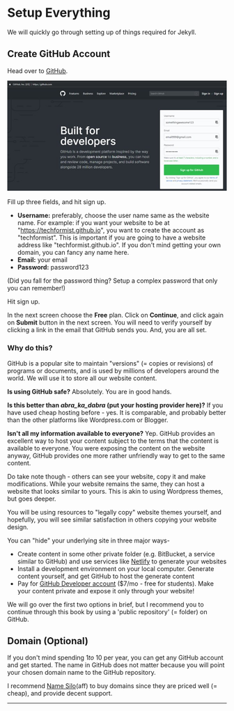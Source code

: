 # Setup Everything
We will quickly go through setting up of things required for Jekyll.


## Create GitHub Account
Head over to [GitHub](https://github.com/). 

![Signup for GitHub](resources/images/create-github-account.jpg)


Fill up three fields, and hit sign up.

 - __Username:__ preferably, choose the user name same as the website name. For example: if you want your website to be at "https://techformist.github.io", you want to create the account as "techformist". This is important if you are going to have a website address like "techformist.github.io". If you don't mind getting your own domain, you can fancy any name here.
 - __Email:__ your email
 - __Password:__ password123

(Did you fall for the password thing? Setup a complex password that only you can remember!)

Hit sign up. 

In the next screen choose the __Free__ plan. Click on __Continue__, and click again on __Submit__ button in the next screen.
You will need to verify yourself by clicking a link in the email that GitHub sends you. And, you are all set.

### Why do this?
GitHub is a popular site to maintain "versions" (= copies or revisions) of programs or documents, and is used by millions of developers around the world. We will use it to store all our website content. 

__Is using GitHub safe?__ 
Absolutely. You are in good hands.

__Is this better than *abra_ka_dabra* (put your hosting provider here)?__
If you have used cheap hosting before - yes. It is comparable, and probably better than the other platforms like Wordpress.com or Blogger.

__Isn't all my information available to everyone?__
Yep. GitHub provides an excellent way to host your content subject to the terms that the content is available to everyone. You were exposing the content on the website anyway, GitHub provides one more rather unfriendly way to get to the same content.

Do take note though - others can see your website, copy it and make modifications. While your website remains the same, they can host a website that looks similar to yours. This is akin to using Wordpress themes, but goes deeper.

You will be using resources to "legally copy" website themes yourself, and hopefully, you will see similar satisfaction in others copying your website design.

You can "hide" your underlying site in three major ways-

 - Create content in some other private folder (e.g. BitBucket, a service similar to GitHub) and use services like [Netlify](https://netlify.com) to generate your websites
 - Install a development environment on your local computer. Generate content yourself, and get GitHub to host the generate content
 - Pay for [GitHub Developer account](https://github.com/pricing) ($7/mo - free for students). Make your content private and expose it only through your website!

We will go over the first two options in brief, but I recommend you to continue through this book by using a 'public repository' (= folder) on GitHub.


## Domain (Optional)
If you don't mind spending $1 to ~$10 per year, you can get any GitHub account and get started. The name in GitHub does not matter because you will point your chosen domain name to the GitHub repository.

I recommend [Name Silo](http://bit.ly/get-good-domains)(aff) to buy domains since they are priced well (= cheap), and provide decent support.



---